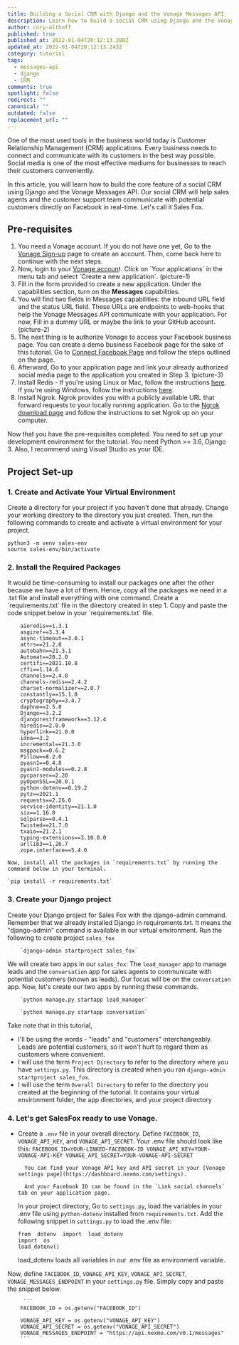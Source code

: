 ```yaml
---
title: Building a Social CRM with Django and the Vonage Messages API
description: Learn how to build a social CRM using Django and the Vonage Messages API
author: cory-althoff
published: true
published_at: 2022-01-04T20:12:13.200Z
updated_at: 2022-01-04T20:12:13.243Z
category: tutorial
tags:
  - messages-api
  - django
  - CRM
comments: true
spotlight: false
redirect: ""
canonical: ""
outdated: false
replacement_url: ""
---
```

One of the most used tools in the business world today is Customer Relationship Management (CRM) applications. Every business needs to connect and communicate with its customers in the best way possible. Social media is one of the most effective mediums for businesses to reach their customers conveniently.

In this article, you will learn how to build the core feature of a social CRM using Django and the Vonage Messages API. Our social CRM will help sales agents and the customer support team communicate with potential customers directly on Facebook in real-time. Let's call it Sales Fox.

## Pre-requisites

1. You need a Vonage account. If you do not have one yet, Go to the [Vonage Sign-up](<1. https://dashboard.nexmo.com/sign-up>) page to create an account. Then, come back here to continue with the next steps.
2. Now, login to your [Vonage accoun](https://dashboard.nexmo.com/sign-in)t. Click on \`Your applications\` in the menu tab and select \`Create a new application\`. (picture-1)
3. Fill in the form provided to create a new application. Under the capabilities section, turn on the **Messages** capabilities.
4. You will find two fields in Messages capabilities: the inbound URL field and the status URL field. These URLs are endpoints to web-hooks that help the Vonage Messages API communicate with your application. For now, Fill in a dummy URL or maybe the link to your GitHub account. (picture-2)
5. The next thing is to authorize Vonage to access your Facebook business page. You can create a demo business Facebook page for the sake of this tutorial. Go to [Connect Facebook Page](<1. https://dashboard.nexmo.com/messages/social-channels/facebook-connect>) and follow the steps outlined on the page.
6. Afterward, Go to your application page and link your already authorized social media page to the application you created in Step 3. (picture-3)
7. Install Redis - If you're using Linux or Mac, follow the instructions [here](<1. https://redis.io/topics/quickstart#installing-redis>). If you're using Windows, follow the instructions [here](<1. https://redis.com/blog/redis-on-windows-10/>).
8. Install Ngrok. Ngrok provides you with a publicly available URL that forward requests to your locally running application. Go to the [Ngrok download page](https://ngrok.com/download) and follow the instructions to set Ngrok up on your computer.

Now that you have the pre-requisites completed. You need to set up your development environment for the tutorial. You need Python >= 3.6, Django 3. Also, I recommend using Visual Studio as your IDE.

## Project Set-up

### 1. Create and Activate Your Virtual Environment

Create a directory for your project if you haven't done that already. Change your working directory to the directory you just created. Then, run the following commands to create and activate a virtual environment for your project.

```
python3 -m venv sales-env
source sales-env/bin/activate
```

### 2. Install the Required Packages

It would be time-consuming to install our packages one after the other because we have a lot of them. Hence, copy all the packages we need in a .txt file and install everything with one command. Create a \`requirements.txt\` file in the directory created in step 1. Copy and paste the code snippet below in your \`requirements.txt\` file.

```
    aioredis==1.3.1
	asgiref==3.3.4
	async-timeout==3.0.1
	attrs==21.2.0
	autobahn==21.3.1
	Automat==20.2.0
	certifi==2021.10.8
	cffi==1.14.6
	channels==2.4.0
	channels-redis==2.4.2
	charset-normalizer==2.0.7
	constantly==15.1.0
	cryptography==3.4.7
	daphne==2.5.0
	Django==3.2.2
	djangorestframework==3.12.4
	hiredis==2.0.0
	hyperlink==21.0.0
	idna==3.2
	incremental==21.3.0
	msgpack==0.6.2
	Pillow==8.2.0
	pyasn1==0.4.8
	pyasn1-modules==0.2.8
	pycparser==2.20
	pyOpenSSL==20.0.1
	python-dotenv==0.19.2
	pytz==2021.1
	requests==2.26.0
	service-identity==21.1.0
	six==1.16.0
	sqlparse==0.4.1
	Twisted==21.7.0
	txaio==21.2.1
	typing-extensions==3.10.0.0
	urllib3==1.26.7
	zope.interface==5.4.0
```

```
Now, install all the packages in `requirements.txt` by running the command below in your terminal.

`pip install -r requirements.txt`
```

### 3. Create your Django project

Create your Django project for Sales Fox with the django-admin command. Remember that we already installed Django in requirements.txt. It means the "django-admin" command is available in our virtual environment. Run the following to create project `sales_fox`

```
	`django-admin startproject sales_fox`
```

We will create two apps in our `sales_fox`: The `lead_manager` app to manage leads and the `conversation` app for sales agents to communicate with potential customers (known as leads). Our focus will be on the `conversation` app. Now, let's create our two apps by running these commands.

```
	`python manage.py startapp lead_manager`

	`python manage.py startapp conversation`
```

Take note that in this tutorial,

* I'll be using the words - "leads" and "customers" interchangeably. Leads are potential customers, so it won't hurt to regard them as customers where convenient.
* I will use the term `Project Directory` to refer to the directory where you have `settings.py`. This directory is created when you ran `django-admin startproject sales_fox`.
* I will use the term `Overall Directory` to refer to the directory you created at the beginning of the tutorial. It contains your virtual environment folder, the app directories, and your project directory

### 4. Let's get SalesFox ready to use Vonage.

* Create a `.env` file in your overall directory. Define `FACEBOOK_ID`, `VONAGE_API_KEY`, and `VONAGE_API_SECRET`. Your .env file should look like this:
  		`FACEBOOK_ID=YOUR-LINKED-FACEBOOK-ID
  		VONAGE_API_KEY=YOUR-VONAGE-API-KEY
  		VONAGE_API_SECRET=YOUR-VONAGE-API-SECRET`

  ```
  	You can find your Vonage API key and API secret in your [Vonage settings page](https://dashboard.nexmo.com/settings).

  	And your Facebook ID can be found in the `Link social channels` tab on your application page.
  ```

  In your project directory, Go to `settings.py`, load the variables in your .env file using `python-dotenv` installed from `requirements.txt`. Add the following snippet in `settings.py` to load the .env file:

  ```
  from  dotenv  import  load_dotenv	
  import  os
  load_dotenv()
  ```

  load_dotenv loads all variables in our .env file as environment variable.

Now, define `FACEBOOK_ID`, `VONAGE_API_KEY`, `VONAGE_API_SECRET`, `VONAGE_MESSAGES_ENDPOINT` in your `settings.py` file. Simply copy and paste the snippet below. 

````
	 ```
	FACEBOOK_ID = os.getenv("FACEBOOK_ID")
 
	VONAGE_API_KEY = os.getenv("VONAGE_API_KEY")
	VONAGE_API_SECRET = os.getenv("VONAGE_API_SECRET")
	VONAGE_MESSAGES_ENDPOINT = "https://api.nexmo.com/v0.1/messages"
	```
````